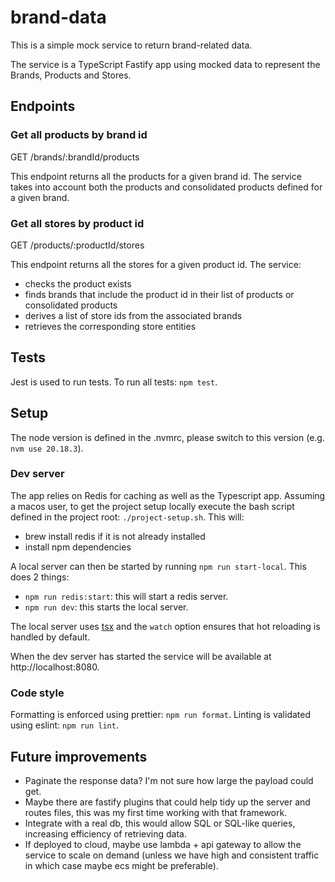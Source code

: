 # brand-data

This is a simple mock service to return brand-related data.

The service is a TypeScript Fastify app using mocked data to represent the Brands, Products and Stores.

## Endpoints

### Get all products by brand id

GET /brands/:brandId/products

This endpoint returns all the products for a given brand id.
The service takes into account both the products and consolidated products defined for a given brand.

### Get all stores by product id

GET /products/:productId/stores

This endpoint returns all the stores for a given product id.
The service:

- checks the product exists
- finds brands that include the product id in their list of
  products or consolidated products
- derives a list of store ids from the associated brands
- retrieves the corresponding store entities

## Tests

Jest is used to run tests. To run all tests: `npm test`.

## Setup

The node version is defined in the .nvmrc, please
switch to this version (e.g. `nvm use 20.18.3`).

### Dev server

The app relies on Redis for caching as well as the Typescript app. Assuming a macos user, to get the project setup locally execute the bash script defined in the project root: `./project-setup.sh`. This will:

- brew install redis if it is not already installed
- install npm dependencies

A local server can then be started by running `npm run start-local`. This does 2 things:

- `npm run redis:start`: this will start a redis server.
- `npm run dev`: this starts the local server.

The local server uses [tsx](https://tsx.is/) and the `watch` option ensures that hot reloading is handled by default.

When the dev server has started the service will be available at http://localhost:8080.

### Code style

Formatting is enforced using prettier: `npm run format`.
Linting is validated using eslint: `npm run lint`.

## Future improvements

- Paginate the response data? I'm not sure how large the payload could get.
- Maybe there are fastify plugins that could help tidy up the server and routes files, this was my first time working with that framework.
- Integrate with a real db, this would allow SQL or SQL-like queries, increasing efficiency of retrieving data.
- If deployed to cloud, maybe use lambda + api gateway to allow the service to scale on demand (unless we have high and consistent traffic in which case maybe ecs might be preferable).
